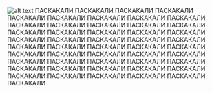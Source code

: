 ![alt text](https://www.meme-arsenal.com/memes/e26277d3c2aee5cc6b4c438e5a319266.jpg)
ПАСКАКАЛИ ПАСКАКАЛИ ПАСКАКАЛИ ПАСКАКАЛИ ПАСКАКАЛИ ПАСКАКАЛИ ПАСКАКАЛИ ПАСКАКАЛИ ПАСКАКАЛИ ПАСКАКАЛИ ПАСКАКАЛИ ПАСКАКАЛИ ПАСКАКАЛИ ПАСКАКАЛИ ПАСКАКАЛИ ПАСКАКАЛИ ПАСКАКАЛИ ПАСКАКАЛИ ПАСКАКАЛИ ПАСКАКАЛИ ПАСКАКАЛИ ПАСКАКАЛИ ПАСКАКАЛИ ПАСКАКАЛИ ПАСКАКАЛИ ПАСКАКАЛИ ПАСКАКАЛИ ПАСКАКАЛИ ПАСКАКАЛИ ПАСКАКАЛИ ПАСКАКАЛИ ПАСКАКАЛИ ПАСКАКАЛИ ПАСКАКАЛИ ПАСКАКАЛИ ПАСКАКАЛИ ПАСКАКАЛИ ПАСКАКАЛИ ПАСКАКАЛИ ПАСКАКАЛИ ПАСКАКАЛИ ПАСКАКАЛИ ПАСКАКАЛИ ПАСКАКАЛИ ПАСКАКАЛИ ПАСКАКАЛИ ПАСКАКАЛИ ПАСКАКАЛИ ПАСКАКАЛИ ПАСКАКАЛИ